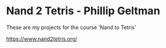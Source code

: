 # Nand 2 Tetris - Phillip Geltman

These are my projects for the course 'Nand to Tetris'

https://www.nand2tetris.org/ 
